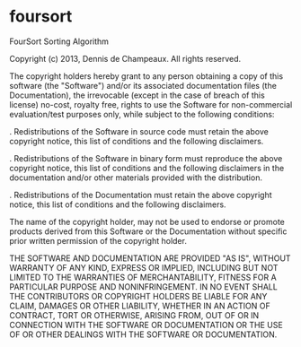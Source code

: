 foursort
========

FourSort Sorting Algorithm

Copyright (c) 2013, Dennis de Champeaux.  All rights reserved.

The copyright holders hereby grant to any person obtaining a copy of
this software (the "Software") and/or its associated documentation
files (the Documentation), the irrevocable (except in the case of
breach of this license) no-cost, royalty free, rights to use the
Software for non-commercial evaluation/test purposes only, while
subject to the following conditions:

. Redistributions of the Software in source code must retain the above
copyright notice, this list of conditions and the following
disclaimers.

. Redistributions of the Software in binary form must reproduce the
above copyright notice, this list of conditions and the following
disclaimers in the documentation and/or other materials provided with
the distribution.

. Redistributions of the Documentation must retain the above copyright
notice, this list of conditions and the following disclaimers.

The name of the copyright holder, may not be used to endorse or
promote products derived from this Software or the Documentation
without specific prior written permission of the copyright holder.

THE SOFTWARE AND DOCUMENTATION ARE PROVIDED "AS IS", WITHOUT WARRANTY
OF ANY KIND, EXPRESS OR IMPLIED, INCLUDING BUT NOT LIMITED TO THE
WARRANTIES OF MERCHANTABILITY, FITNESS FOR A PARTICULAR PURPOSE AND
NONINFRINGEMENT. IN NO EVENT SHALL THE CONTRIBUTORS OR COPYRIGHT
HOLDERS BE LIABLE FOR ANY CLAIM, DAMAGES OR OTHER LIABILITY, WHETHER
IN AN ACTION OF CONTRACT, TORT OR OTHERWISE, ARISING FROM, OUT OF OR
IN CONNECTION WITH THE SOFTWARE OR DOCUMENTATION OR THE USE OF OR
OTHER DEALINGS WITH THE SOFTWARE OR DOCUMENTATION.

